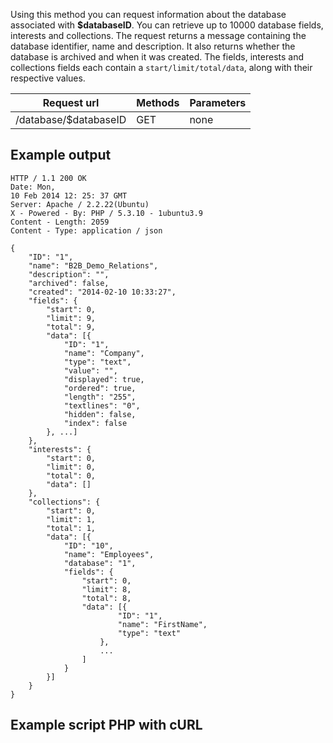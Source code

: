 Using this method you can request information about the database
associated with **\$databaseID**. You can retrieve up to 10000 database
fields, interests and collections. The request returns a message
containing the database identifier, name and description. It also
returns whether the database is archived and when it was created. The
fields, interests and collections fields each contain a
`start/limit/total/data`, along with their respective values.

| Request url | Methods | Parameters |
| --- | --- | --- |
| /database/\$databaseID | GET | none |

Example output
---------------------------------------------------------------------------

    HTTP / 1.1 200 OK
    Date: Mon,
    10 Feb 2014 12: 25: 37 GMT
    Server: Apache / 2.2.22(Ubuntu)
    X - Powered - By: PHP / 5.3.10 - 1ubuntu3.9
    Content - Length: 2059
    Content - Type: application / json

    {
        "ID": "1",
        "name": "B2B_Demo_Relations",
        "description": "",
        "archived": false,
        "created": "2014-02-10 10:33:27",
        "fields": {
            "start": 0,
            "limit": 9,
            "total": 9,
            "data": [{
                "ID": "1",
                "name": "Company",
                "type": "text",
                "value": "",
                "displayed": true,
                "ordered": true,
                "length": "255",
                "textlines": "0",
                "hidden": false,
                "index": false
            }, ...]
        },
        "interests": {
            "start": 0,
            "limit": 0,
            "total": 0,
            "data": []
        },
        "collections": {
            "start": 0,
            "limit": 1,
            "total": 1,
            "data": [{
                "ID": "10",
                "name": "Employees",
                "database": "1",
                "fields": {
                    "start": 0,
                    "limit": 8,
                    "total": 8,
                    "data": [{
                            "ID": "1",
                            "name": "FirstName",
                            "type": "text"
                        },
                        ...
                    ]
                }
            }]
        }
    }

Example script PHP with cURL
----------------------------
